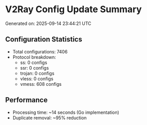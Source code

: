 # V2Ray Config Update Summary
Generated on: 2025-09-14 23:44:21 UTC

## Configuration Statistics
- Total configurations: 7406
- Protocol breakdown:
  - ss: 0 configs
  - ssr: 0 configs
  - trojan: 0 configs
  - vless: 0 configs
  - vmess: 608 configs

## Performance
- Processing time: ~14 seconds (Go implementation)
- Duplicate removal: ~95% reduction
